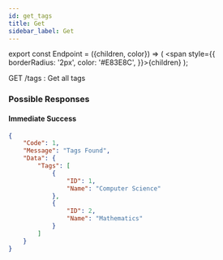 ```yaml
---
id: get_tags
title: Get
sidebar_label: Get
---
```


export const Endpoint = ({children, color}) => ( <span style={{
      borderRadius: '2px',
      color: '#E83E8C',
    }}>{children}</span> );

<Endpoint>GET /tags </Endpoint>: Get all tags

### Possible Responses
#### Immediate Success
```json
{
	"Code": 1,
	"Message": "Tags Found",
	"Data": {
		"Tags": [
            {
                "ID": 1,
                "Name": "Computer Science"
            },
            {
                "ID": 2,
                "Name": "Mathematics"
            }            
		]
	}
}
```

